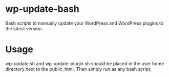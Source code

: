 # wp-update-bash
Bash scripts to manually update your WordPress and WordPress plugins to the latest version.

# Usage
wp-update.sh and wp-update-plugin.sh should be placed in the user home directory next to the public_html. Then simply run as any bash script.
